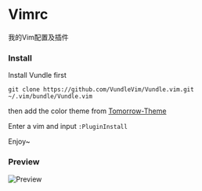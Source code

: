 Vimrc
=====

我的Vim配置及插件

### Install

Install Vundle first
```shell
git clone https://github.com/VundleVim/Vundle.vim.git ~/.vim/bundle/Vundle.vim
```

then add the color theme from [Tomorrow-Theme](https://github.com/chriskempson/vim-tomorrow-theme)

Enter a vim and input `:PluginInstall`

Enjoy~


### Preview
![Preview](./preview.png)
